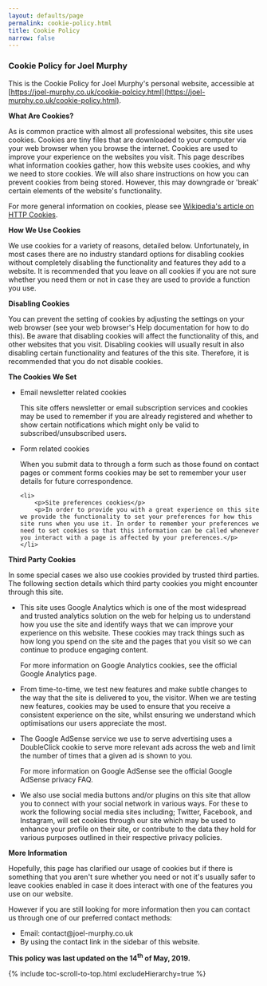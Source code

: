 ```yaml
---
layout: defaults/page
permalink: cookie-policy.html
title: Cookie Policy
narrow: false
---
```


### Cookie Policy for Joel Murphy

This is the Cookie Policy for Joel Murphy's personal website, accessible at [https://joel-murphy.co.uk/cookie-polcicy.html](https://joel-murphy.co.uk/cookie-policy.html).

<p><strong>What Are Cookies?</strong></p>

<p>As is common practice with almost all professional websites, this site uses cookies. Cookies are tiny files that are downloaded to your computer via your web browser when you browse the internet. Cookies are used to improve your experience on the websites you visit. This page describes what information cookies gather, how this website uses cookies, and why we need to store cookies. We will also share instructions on how you can prevent cookies from being stored. However, this may downgrade or 'break' certain elements of the website's functionality.</p>

<p>For more general information on cookies, please see <a href="https://en.wikipedia.org/wiki/HTTP_cookie">Wikipedia's article on HTTP Cookies</a>.</p>

<p><strong>How We Use Cookies</strong></p>

<p>We use cookies for a variety of reasons, detailed below. Unfortunately, in most cases there are no industry standard options for disabling cookies without completely disabling the functionality and features they add to a website. It is recommended that you leave on all cookies if you are not sure whether you need them or not in case they are used to provide a function you use.</p>

<p><strong>Disabling Cookies</strong></p>

<p>You can prevent the setting of cookies by adjusting the settings on your web browser (see your web browser's Help documentation for how to do this). Be aware that disabling cookies will affect the functionality of this, and other websites that you visit. Disabling cookies will usually result in also disabling certain functionality and features of the this site. Therefore, it is recommended that you do not disable cookies.</p>

<p><strong>The Cookies We Set</strong></p>

<ul>    
    <li>
        <p>Email newsletter related cookies</p>
        <p>This site offers newsletter or email subscription services and cookies may be used to remember if you are already registered and whether to show certain notifications which might only be valid to subscribed/unsubscribed users.</p>
    </li>
    <li>
        <p>Form related cookies</p>
        <p>When you submit data to through a form such as those found on contact pages or comment forms cookies may be set to remember your user details for future correspondence.</p>
    </li>
    
    <li>
        <p>Site preferences cookies</p>
        <p>In order to provide you with a great experience on this site we provide the functionality to set your preferences for how this site runs when you use it. In order to remember your preferences we need to set cookies so that this information can be called whenever you interact with a page is affected by your preferences.</p>
    </li>
</ul>

<p><strong>Third Party Cookies</strong></p>

<p>In some special cases we also use cookies provided by trusted third parties. The following section details which third party cookies you might encounter through this site.</p>

<ul>
    <li>
        <p>This site uses Google Analytics which is one of the most widespread and trusted analytics solution on the web for helping us to understand how you use the site and identify ways that we can improve your experience on this website. These cookies may track things such as how long you spend on the site and the pages that you visit so we can continue to produce engaging content.</p>
        <p>For more information on Google Analytics cookies, see the official Google Analytics page.</p>
    </li>
    <li>
        <p>From time-to-time, we test new features and make subtle changes to the way that the site is delivered to you, the visitor. When we are testing new features, cookies may be used to ensure that you receive a consistent experience on the site, whilst ensuring we understand which optimisations our users appreciate the most.</p>
    </li>
    <li>
        <p>The Google AdSense service we use to serve advertising uses a DoubleClick cookie to serve more relevant ads across the web and limit the number of times that a given ad is shown to you.</p>
        <p>For more information on Google AdSense see the official Google AdSense privacy FAQ.</p>
    </li>
    <li>
        <p>We also use social media buttons and/or plugins on this site that allow you to connect with your social network in various ways. For these to work the following social media sites including; Twitter, Facebook, and Instagram, will set cookies through our site which may be used to enhance your profile on their site, or contribute to the data they hold for various purposes outlined in their respective privacy policies.</p>
    </li>
</ul>

<p><strong>More Information</strong></p>

<p>Hopefully, this page has clarified our usage of cookies but if there is something that you aren't sure whether you need or not it's usually safer to leave cookies enabled in case it does interact with one of the features you use on our website.</p>

<p>However if you are still looking for more information then you can contact us through one of our preferred contact methods:</p>

<ul>
    <li>Email: contact@joel-murphy.co.uk</li>
    <li>By using the contact link in the sidebar of this website.</li>
</ul>

<p><strong>This policy was last updated on the 14<sup>th</sup> of May, 2019.</strong></p>

{% include toc-scroll-to-top.html excludeHierarchy=true %}
